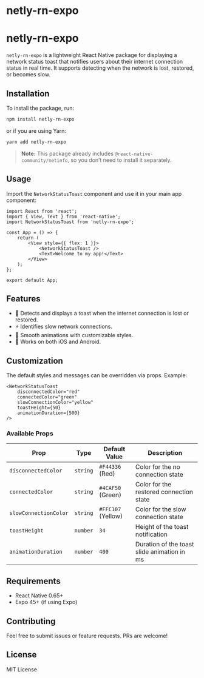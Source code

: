 # netly-rn-expo
# netly-rn-expo

`netly-rn-expo` is a lightweight React Native package for displaying a network status toast that notifies users about their internet connection status in real time. It supports detecting when the network is lost, restored, or becomes slow.

## Installation

To install the package, run:

```sh
npm install netly-rn-expo
```

or if you are using Yarn:

```sh
yarn add netly-rn-expo
```

> **Note:** This package already includes `@react-native-community/netinfo`, so you don’t need to install it separately.

## Usage

Import the `NetworkStatusToast` component and use it in your main app component:

```tsx
import React from 'react';
import { View, Text } from 'react-native';
import NetworkStatusToast from 'netly-rn-expo';

const App = () => {
    return (
        <View style={{ flex: 1 }}>
            <NetworkStatusToast />
            <Text>Welcome to my app!</Text>
        </View>
    );
};

export default App;
```

## Features
- 🚀 Detects and displays a toast when the internet connection is lost or restored.
- ⚡ Identifies slow network connections.
- 🎨 Smooth animations with customizable styles.
- 📱 Works on both iOS and Android.

## Customization

The default styles and messages can be overridden via props. Example:

```tsx
<NetworkStatusToast
    disconnectedColor="red"
    connectedColor="green"
    slowConnectionColor="yellow"
    toastHeight={50}
    animationDuration={500}
/>
```

### Available Props

| Prop                 | Type     | Default Value  | Description |
|----------------------|----------|---------------|-------------|
| `disconnectedColor` | `string` | `#F44336` (Red) | Color for the no connection state |
| `connectedColor` | `string` | `#4CAF50` (Green) | Color for the restored connection state |
| `slowConnectionColor` | `string` | `#FFC107` (Yellow) | Color for the slow connection state |
| `toastHeight` | `number` | `34` | Height of the toast notification |
| `animationDuration` | `number` | `400` | Duration of the toast slide animation in ms |

## Requirements
- React Native 0.65+
- Expo 45+ (if using Expo)

## Contributing

Feel free to submit issues or feature requests. PRs are welcome!

## License

MIT License

